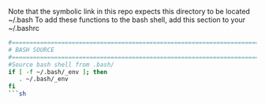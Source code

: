 Note that the symbolic link in this repo expects this directory to be located ~/.bash
To add these functions to the bash shell, add this section to your ~/.bashrc






```sh
#=================================================================================================#
# BASH SOURCE
#=================================================================================================#
#Source bash shell from .bash/ 
if [ -f ~/.bash/_env ]; then
   . ~/.bash/_env
fi
```sh
